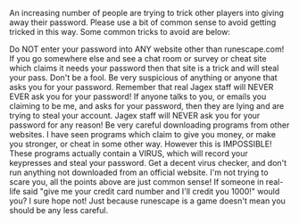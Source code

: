 An increasing number of people are trying to trick other players into giving away their password. Please use a bit of common sense to avoid getting tricked in this way. Some common tricks to avoid are below:

Do NOT enter your password into ANY website other than runescape.com! If you go somewhere else and see a chat room or survey or cheat site which claims it needs your password then that site is a trick and will steal your pass. Don't be a fool. Be very suspicious of anything or anyone that asks you for your password.
Remember that real Jagex staff will NEVER EVER ask you for your password! If anyone talks to you, or emails you claiming to be me, and asks for your password, then they are lying and are trying to steal your account. Jagex staff will NEVER ask you for your password for any reason!
Be very careful downloading programs from other websites. I have seen programs which claim to give you money, or make you stronger, or cheat in some other way. However this is IMPOSSIBLE! These programs actually contain a VIRUS, which will record your keypresses and steal your password. Get a decent virus checker, and don't run anything not downloaded from an official website.
I'm not trying to scare you, all the points above are just common sense! If someone in real-life said "give me your credit card number and I'll credit you 1000!" would you? I sure hope not! Just because runescape is a game doesn't mean you should be any less careful.
